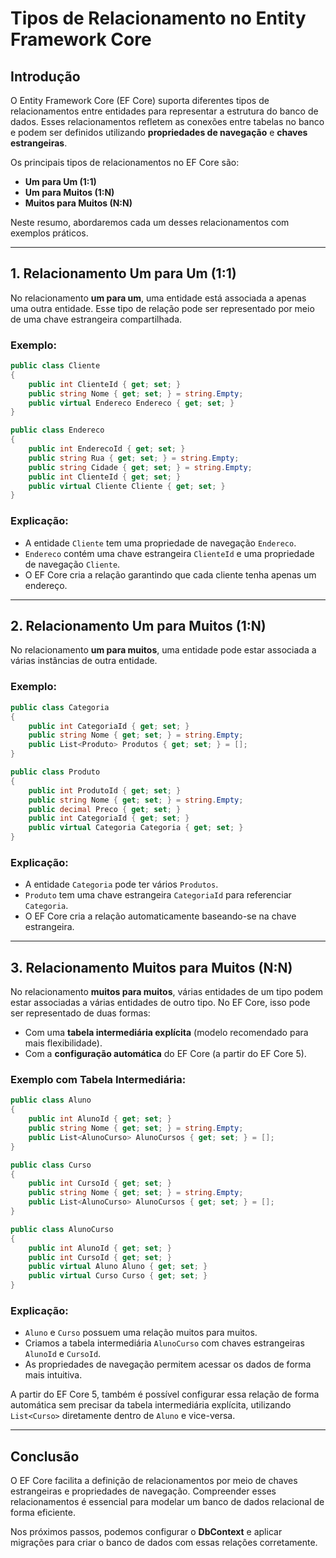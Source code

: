 # Tipos de Relacionamento no Entity Framework Core

## Introdução

O Entity Framework Core (EF Core) suporta diferentes tipos de relacionamentos entre entidades para representar a estrutura do banco de dados. Esses relacionamentos refletem as conexões entre tabelas no banco e podem ser definidos utilizando **propriedades de navegação** e **chaves estrangeiras**.

Os principais tipos de relacionamentos no EF Core são:
- **Um para Um (1:1)**
- **Um para Muitos (1:N)**
- **Muitos para Muitos (N:N)**

Neste resumo, abordaremos cada um desses relacionamentos com exemplos práticos.

---

## 1. Relacionamento Um para Um (1:1)

No relacionamento **um para um**, uma entidade está associada a apenas uma outra entidade. Esse tipo de relação pode ser representado por meio de uma chave estrangeira compartilhada.

### Exemplo:

```csharp
public class Cliente
{
    public int ClienteId { get; set; }
    public string Nome { get; set; } = string.Empty;
    public virtual Endereco Endereco { get; set; }
}

public class Endereco
{
    public int EnderecoId { get; set; }
    public string Rua { get; set; } = string.Empty;
    public string Cidade { get; set; } = string.Empty;
    public int ClienteId { get; set; }
    public virtual Cliente Cliente { get; set; }
}
```

### Explicação:
- A entidade `Cliente` tem uma propriedade de navegação `Endereco`.
- `Endereco` contém uma chave estrangeira `ClienteId` e uma propriedade de navegação `Cliente`.
- O EF Core cria a relação garantindo que cada cliente tenha apenas um endereço.

---

## 2. Relacionamento Um para Muitos (1:N)

No relacionamento **um para muitos**, uma entidade pode estar associada a várias instâncias de outra entidade.

### Exemplo:

```csharp
public class Categoria
{
    public int CategoriaId { get; set; }
    public string Nome { get; set; } = string.Empty;
    public List<Produto> Produtos { get; set; } = [];
}

public class Produto
{
    public int ProdutoId { get; set; }
    public string Nome { get; set; } = string.Empty;
    public decimal Preco { get; set; }
    public int CategoriaId { get; set; }
    public virtual Categoria Categoria { get; set; }
}
```

### Explicação:
- A entidade `Categoria` pode ter vários `Produtos`.
- `Produto` tem uma chave estrangeira `CategoriaId` para referenciar `Categoria`.
- O EF Core cria a relação automaticamente baseando-se na chave estrangeira.

---

## 3. Relacionamento Muitos para Muitos (N:N)

No relacionamento **muitos para muitos**, várias entidades de um tipo podem estar associadas a várias entidades de outro tipo. No EF Core, isso pode ser representado de duas formas:
- Com uma **tabela intermediária explícita** (modelo recomendado para mais flexibilidade).
- Com a **configuração automática** do EF Core (a partir do EF Core 5).

### Exemplo com Tabela Intermediária:

```csharp
public class Aluno
{
    public int AlunoId { get; set; }
    public string Nome { get; set; } = string.Empty;
    public List<AlunoCurso> AlunoCursos { get; set; } = [];
}

public class Curso
{
    public int CursoId { get; set; }
    public string Nome { get; set; } = string.Empty;
    public List<AlunoCurso> AlunoCursos { get; set; } = [];
}

public class AlunoCurso
{
    public int AlunoId { get; set; }
    public int CursoId { get; set; }
    public virtual Aluno Aluno { get; set; }
    public virtual Curso Curso { get; set; }
}
```

### Explicação:
- `Aluno` e `Curso` possuem uma relação muitos para muitos.
- Criamos a tabela intermediária `AlunoCurso` com chaves estrangeiras `AlunoId` e `CursoId`.
- As propriedades de navegação permitem acessar os dados de forma mais intuitiva.

A partir do EF Core 5, também é possível configurar essa relação de forma automática sem precisar da tabela intermediária explícita, utilizando `List<Curso>` diretamente dentro de `Aluno` e vice-versa.

---

## Conclusão

O EF Core facilita a definição de relacionamentos por meio de chaves estrangeiras e propriedades de navegação. Compreender esses relacionamentos é essencial para modelar um banco de dados relacional de forma eficiente.

Nos próximos passos, podemos configurar o **DbContext** e aplicar migrações para criar o banco de dados com essas relações corretamente.

